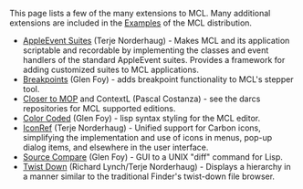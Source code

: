 This page lists a few of the many extensions to MCL. Many additional extensions are included in the [Examples](http://code.google.com/p/mcl/source/browse/#hg/examples) of the MCL distribution.

  * [AppleEvent Suites](http://in-progress.com/src/index) (Terje Norderhaug) - Makes MCL and its application scriptable and recordable by implementing the classes and event handlers of the standard AppleEvent suites. Provides a framework for adding customized suites to MCL applications.
  * [Breakpoints](http://www.clairvaux.org/Breakpoints.html) (Glen Foy) - adds breakpoint functionality to MCL's stepper tool.
  * [Closer to MOP](http://common-lisp.net/project/closer/) and ContextL (Pascal Costanza) - see the darcs repositories for MCL supported editions.
  * [Color Coded](http://www.clairvaux.org/ColorCoded.html) (Glen Foy) - lisp syntax styling for the MCL editor.
  * [IconRef](http://in-progress.com/src/index) (Terje Norderhaug) - Unified support for Carbon icons, simplifying the implementation and use of icons in menus, pop-up dialog items, and elsewhere in the user interface.
  * [Source Compare](http://www.clairvaux.org/SourceCompare.html) (Glen Foy) - GUI to a UNIX "diff" command for Lisp.
  * [Twist Down](http://code.google.com/p/mcl/source/browse/examples/twist-down.lisp) (Richard Lynch/Terje Norderhaug) - Displays a hierarchy in a manner similar to the traditional Finder's twist-down file browser.